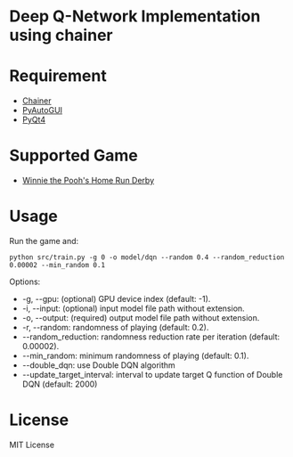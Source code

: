 # Deep Q-Network Implementation using chainer

# Requirement

* [Chainer](http://chainer.org/)
* [PyAutoGUI](https://pyautogui.readthedocs.org/en/latest/)
* [PyQt4](https://riverbankcomputing.com/software/pyqt/intro)

# Supported Game

* [Winnie the Pooh's Home Run Derby](http://games.kids.yahoo.co.jp/sports/013.html)

# Usage

Run the game and:

```
python src/train.py -g 0 -o model/dqn --random 0.4 --random_reduction 0.00002 --min_random 0.1
```

Options:
* -g, --gpu: (optional) GPU device index (default: -1).
* -i, --input: (optional) input model file path without extension.
* -o, --output: (required) output model file path without extension.
* -r, --random: randomness of playing (default: 0.2).
* --random_reduction: randomness reduction rate per iteration (default: 0.00002).
* --min_random: minimum randomness of playing (default: 0.1).
* --double_dqn: use Double DQN algorithm
* --update_target_interval: interval to update target Q function of Double DQN (default: 2000)

# License

MIT License
